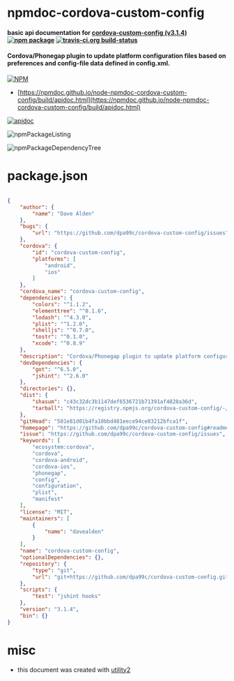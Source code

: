 # npmdoc-cordova-custom-config

#### basic api documentation for  [cordova-custom-config (v3.1.4)](https://github.com/dpa99c/cordova-custom-config#readme)  [![npm package](https://img.shields.io/npm/v/npmdoc-cordova-custom-config.svg?style=flat-square)](https://www.npmjs.org/package/npmdoc-cordova-custom-config) [![travis-ci.org build-status](https://api.travis-ci.org/npmdoc/node-npmdoc-cordova-custom-config.svg)](https://travis-ci.org/npmdoc/node-npmdoc-cordova-custom-config)

#### Cordova/Phonegap plugin to update platform configuration files based on preferences and config-file data defined in config.xml.

[![NPM](https://nodei.co/npm/cordova-custom-config.png?downloads=true&downloadRank=true&stars=true)](https://www.npmjs.com/package/cordova-custom-config)

- [https://npmdoc.github.io/node-npmdoc-cordova-custom-config/build/apidoc.html](https://npmdoc.github.io/node-npmdoc-cordova-custom-config/build/apidoc.html)

[![apidoc](https://npmdoc.github.io/node-npmdoc-cordova-custom-config/build/screenCapture.buildCi.browser.%252Ftmp%252Fbuild%252Fapidoc.html.png)](https://npmdoc.github.io/node-npmdoc-cordova-custom-config/build/apidoc.html)

![npmPackageListing](https://npmdoc.github.io/node-npmdoc-cordova-custom-config/build/screenCapture.npmPackageListing.svg)

![npmPackageDependencyTree](https://npmdoc.github.io/node-npmdoc-cordova-custom-config/build/screenCapture.npmPackageDependencyTree.svg)



# package.json

```json

{
    "author": {
        "name": "Dave Alden"
    },
    "bugs": {
        "url": "https://github.com/dpa99c/cordova-custom-config/issues"
    },
    "cordova": {
        "id": "cordova-custom-config",
        "platforms": [
            "android",
            "ios"
        ]
    },
    "cordova_name": "cordova-custom-config",
    "dependencies": {
        "colors": "^1.1.2",
        "elementtree": "^0.1.6",
        "lodash": "^4.3.0",
        "plist": "^1.2.0",
        "shelljs": "^0.7.0",
        "tostr": "^0.1.0",
        "xcode": "^0.8.9"
    },
    "description": "Cordova/Phonegap plugin to update platform configuration files based on preferences and config-file data defined in config.xml.",
    "devDependencies": {
        "got": "^6.5.0",
        "jshint": "^2.6.0"
    },
    "directories": {},
    "dist": {
        "shasum": "c43c32dc3b1147def6536721b71391af4828a36d",
        "tarball": "https://registry.npmjs.org/cordova-custom-config/-/cordova-custom-config-3.1.4.tgz"
    },
    "gitHead": "501e81d01b4fa10bbd481eece94ce83212bfca1f",
    "homepage": "https://github.com/dpa99c/cordova-custom-config#readme",
    "issue": "https://github.com/dpa99c/cordova-custom-config/issues",
    "keywords": [
        "ecosystem:cordova",
        "cordova",
        "cordova-android",
        "cordova-ios",
        "phonegap",
        "config",
        "configuration",
        "plist",
        "manifest"
    ],
    "license": "MIT",
    "maintainers": [
        {
            "name": "davealden"
        }
    ],
    "name": "cordova-custom-config",
    "optionalDependencies": {},
    "repository": {
        "type": "git",
        "url": "git+https://github.com/dpa99c/cordova-custom-config.git"
    },
    "scripts": {
        "test": "jshint hooks"
    },
    "version": "3.1.4",
    "bin": {}
}
```



# misc
- this document was created with [utility2](https://github.com/kaizhu256/node-utility2)
